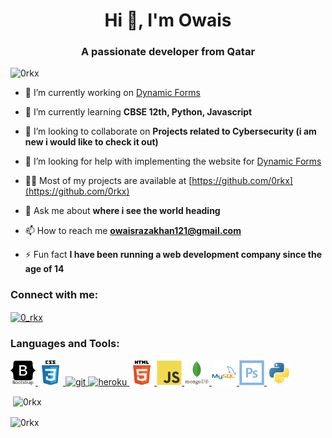 <h1 align="center">Hi 👋, I'm Owais</h1>
<h3 align="center">A passionate developer from Qatar</h3>

<p align="left"> <img src="https://komarev.com/ghpvc/?username=0rkx&label=Profile%20views&color=0e75b6&style=flat" alt="0rkx" /> </p>

- 🔭 I’m currently working on [Dynamic Forms](https://github.com/0rkx/Dynamic-Forms)

- 🌱 I’m currently learning **CBSE 12th, Python, Javascript**

- 👯 I’m looking to collaborate on **Projects related to Cybersecurity (i am new i would like to check it out)**

- 🤝 I’m looking for help with implementing the website for [Dynamic Forms](https://github.com/0rkx/Dynamic-Forms)

- 👨‍💻 Most of my projects are available at [https://github.com/0rkx](https://github.com/0rkx)

- 💬 Ask me about **where i see the world heading**

- 📫 How to reach me **owaisrazakhan121@gmail.com**

- ⚡ Fun fact **I have been running a web development company since the age of 14**

<h3 align="left">Connect with me:</h3>
<p align="left">
<a href="https://instagram.com/0_rkx" target="blank"><img align="center" src="https://raw.githubusercontent.com/rahuldkjain/github-profile-readme-generator/master/src/images/icons/Social/instagram.svg" alt="0_rkx" height="30" width="40" /></a>
</p>

<h3 align="left">Languages and Tools:</h3>
<p align="left"> <a href="https://getbootstrap.com" target="_blank" rel="noreferrer"> <img src="https://raw.githubusercontent.com/devicons/devicon/master/icons/bootstrap/bootstrap-plain-wordmark.svg" alt="bootstrap" width="40" height="40"/> </a> <a href="https://www.w3schools.com/css/" target="_blank" rel="noreferrer"> <img src="https://raw.githubusercontent.com/devicons/devicon/master/icons/css3/css3-original-wordmark.svg" alt="css3" width="40" height="40"/> </a> <a href="https://git-scm.com/" target="_blank" rel="noreferrer"> <img src="https://www.vectorlogo.zone/logos/git-scm/git-scm-icon.svg" alt="git" width="40" height="40"/> </a> <a href="https://heroku.com" target="_blank" rel="noreferrer"> <img src="https://www.vectorlogo.zone/logos/heroku/heroku-icon.svg" alt="heroku" width="40" height="40"/> </a> <a href="https://www.w3.org/html/" target="_blank" rel="noreferrer"> <img src="https://raw.githubusercontent.com/devicons/devicon/master/icons/html5/html5-original-wordmark.svg" alt="html5" width="40" height="40"/> </a> <a href="https://developer.mozilla.org/en-US/docs/Web/JavaScript" target="_blank" rel="noreferrer"> <img src="https://raw.githubusercontent.com/devicons/devicon/master/icons/javascript/javascript-original.svg" alt="javascript" width="40" height="40"/> </a> <a href="https://www.mongodb.com/" target="_blank" rel="noreferrer"> <img src="https://raw.githubusercontent.com/devicons/devicon/master/icons/mongodb/mongodb-original-wordmark.svg" alt="mongodb" width="40" height="40"/> </a> <a href="https://www.mysql.com/" target="_blank" rel="noreferrer"> <img src="https://raw.githubusercontent.com/devicons/devicon/master/icons/mysql/mysql-original-wordmark.svg" alt="mysql" width="40" height="40"/> </a> <a href="https://www.photoshop.com/en" target="_blank" rel="noreferrer"> <img src="https://raw.githubusercontent.com/devicons/devicon/master/icons/photoshop/photoshop-line.svg" alt="photoshop" width="40" height="40"/> </a> <a href="https://www.python.org" target="_blank" rel="noreferrer"> <img src="https://raw.githubusercontent.com/devicons/devicon/master/icons/python/python-original.svg" alt="python" width="40" height="40"/> </a> </p>

<p>&nbsp;<img align="center" src="https://github-readme-stats.vercel.app/api?username=0rkx&show_icons=true&locale=en" alt="0rkx" /></p>

<p><img align="center" src="https://github-readme-streak-stats.herokuapp.com/?user=0rkx&" alt="0rkx" /></p>

